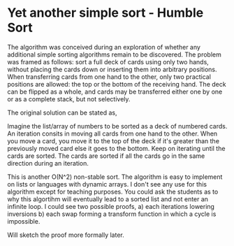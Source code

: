 # Yet another simple sort - Humble Sort

The algorithm was conceived during an exploration of whether any additional simple sorting algorithms remain to be discovered. The problem was framed as follows: sort a full deck of cards using only two hands, without placing the cards down or inserting them into arbitrary positions. When transferring cards from one hand to the other, only two practical positions are allowed: the top or the bottom of the receiving hand. The deck can be flipped as a whole, and cards may be transferred either one by one or as a complete stack, but not selectively.

The original solution can be stated as,

Imagine the list/array of numbers to be sorted as a deck of numbered cards. An iteration consits in moving all cards from one hand to the other. When you move a card, you move it to the top of the deck if it's greater than the previously moved card else it goes to the bottom. Keep on iterating until the cards are sorted. The cards are sorted if all the cards go in the same direction during an iteration.

This is another O(N^2) non-stable sort. The algorithm is easy to implement on lists or languages with dynamic arrays. I don't see any use for this algorithm except for teaching purposes. You could ask the students as to why this algortihm will eventually lead to a sorted list and not enter an infinite loop. I could see two possible proofs, a) each iterations lowering inversions b) each swap forming a transform function in which a cycle is impossible.

Will sketch the proof more formally later.
